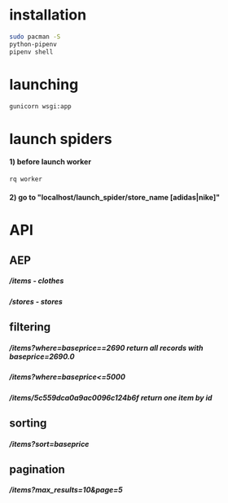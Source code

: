 # installation
```sh
sudo pacman -S
python-pipenv
pipenv shell
```
# launching
```sh
gunicorn wsgi:app
```
# launch spiders
#### 1) before launch worker
```sh
rq worker
```
#### 2) go to "localhost/launch_spider/store_name [adidas|nike]"

# API

## AEP
##### /items - clothes
##### /stores - stores

## filtering
##### /items?where=baseprice==2690   return all records with baseprice=2690.0
##### /items?where=baseprice<=5000
##### /items/5c559dca0a9ac0096c124b6f  return one item by id

## sorting
##### /items?sort=baseprice

## pagination
##### /items?max_results=10&page=5
